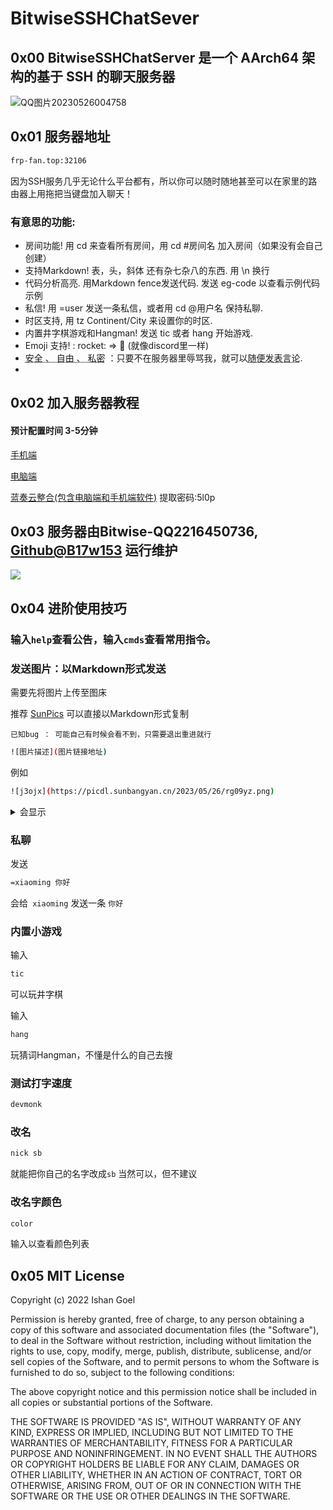 # BitwiseSSHChatSever
## 0x00 BitwiseSSHChatServer 是一个 AArch64 架构的基于 SSH 的聊天服务器

![QQ图片20230526004758](https://picdl.sunbangyan.cn/2023/05/26/smc3e.png)
## 0x01 服务器地址

```bash
frp-fan.top:32106
```

因为SSH服务几乎无论什么平台都有，所以你可以随时随地甚至可以在家里的路由器上用拖把当键盘加入聊天！
### 有意思的功能:
- 房间功能! 用 cd 来查看所有房间，用 cd #房间名 加入房间（如果没有会自己创建）
- 支持Markdown! 表，头，斜体 还有杂七杂八的东西. 用 \n 换行
- 代码分析高亮. 用Markdown fence发送代码. 发送 eg-code 以查看示例代码示例
- 私信! 用 =user <msg> 发送一条私信，或者用 cd @用户名 保持私聊.
- 时区支持, 用 tz Continent/City 来设置你的时区.
- 内置井字棋游戏和Hangman! 发送 tic 或者 hang <word>开始游戏.
- Emoji 支持! : rocket: => 🚀  (就像discord里一样)
-  <abbr title="Hyper Text Markup Language">安全 、 自由 、 私密</abbr> ：只要不在服务器里辱骂我，就可以<abbr title="World Wide Web Consortium">随便发表言论</abbr>.
- 
  

## 0x02 加入服务器教程
  #### 预计配置时间 3-5分钟
  [手机端](mobile.md)
  
  [电脑端](PC.md)
  
  
[蓝奏云整合(包含电脑端和手机端软件)](https://bitwise.lanzoum.com/b0425ngkb) 提取密码:5l0p
  
  
  
## 0x03 服务器由Bitwise-QQ2216450736, [Github@B17w153](https://GITHUB.COM/B17w153) 运行维护



<img src="https://picdl.sunbangyan.cn/2023/05/26/j3ojx.png" align=center />



 ## 0x04 进阶使用技巧
### 输入`help`查看公告，输入`cmds`查看常用指令。
### 发送图片：以Markdown形式发送

需要先将图片上传至图床

推荐 [SunPics](https://pics.sunbangyan.cn/) 可以直接以Markdown形式复制


`已知bug ： 可能自己有时候会看不到，只需要退出重进就行`


```bash
![图片描述](图片链接地址)
```

例如

```bash
![j3ojx](https://picdl.sunbangyan.cn/2023/05/26/rg09yz.png)
```


<details>
  <summary>会显示</summary>
  
<img src="https://github.com/B17w153/sshchatserver/assets/134407644/5c6a9f0e-b8ea-4800-8707-419a6df5cac8">
</details>
  

### 私聊
发送
```bash
=xiaoming 你好
```
会给` xiaoming` 发送一条 `你好`

### 内置小游戏
输入
```bash
tic
```
可以玩井字棋

输入
```bash
hang
```
 玩猜词Hangman，不懂是什么的自己去搜

### 测试打字速度
```bash
devmonk
```
  
### 改名
  ```bash
  nick sb
  ```
  
 就能把你自己的名字改成`sb`
  当然可以，但不建议

  ### 改名字颜色
  ```bash
  color
  ```
  输入以查看颜色列表
 ## 0x05 MIT License

Copyright (c) 2022 Ishan Goel

Permission is hereby granted, free of charge, to any person obtaining a copy
of this software and associated documentation files (the "Software"), to deal
in the Software without restriction, including without limitation the rights
to use, copy, modify, merge, publish, distribute, sublicense, and/or sell
copies of the Software, and to permit persons to whom the Software is
furnished to do so, subject to the following conditions:

The above copyright notice and this permission notice shall be included in all
copies or substantial portions of the Software.

THE SOFTWARE IS PROVIDED "AS IS", WITHOUT WARRANTY OF ANY KIND, EXPRESS OR
IMPLIED, INCLUDING BUT NOT LIMITED TO THE WARRANTIES OF MERCHANTABILITY,
FITNESS FOR A PARTICULAR PURPOSE AND NONINFRINGEMENT. IN NO EVENT SHALL THE
AUTHORS OR COPYRIGHT HOLDERS BE LIABLE FOR ANY CLAIM, DAMAGES OR OTHER
LIABILITY, WHETHER IN AN ACTION OF CONTRACT, TORT OR OTHERWISE, ARISING FROM,
OUT OF OR IN CONNECTION WITH THE SOFTWARE OR THE USE OR OTHER DEALINGS IN THE
SOFTWARE.
 
 
  
 
 
 
 
  
  
  
  
